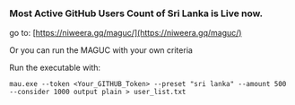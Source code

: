 ### Most Active GitHub Users Count of Sri Lanka is Live now.

go to: [https://niweera.gq/maguc/](https://niweera.gq/maguc/)

Or you can run the MAGUC with your own criteria

Run the executable with:

`mau.exe --token <Your_GITHUB_Token> --preset "sri lanka" --amount 500 --consider 1000 output plain > user_list.txt`
